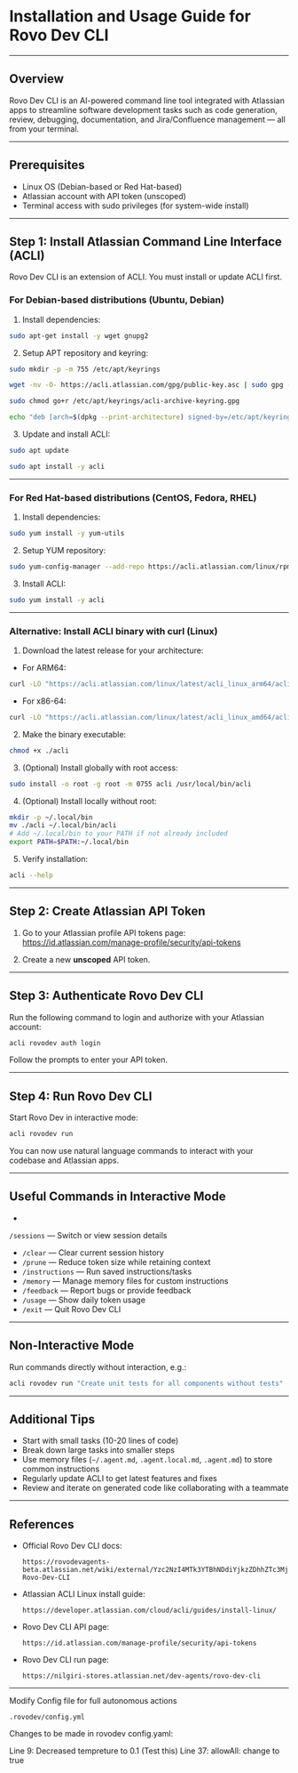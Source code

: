 
# Installation and Usage Guide for Rovo Dev CLI

---

## Overview

Rovo Dev CLI is an AI-powered command line tool integrated with Atlassian apps to streamline software development tasks such as code generation, review, debugging, documentation, and Jira/Confluence management — all from your terminal.

---

## Prerequisites

- Linux OS (Debian-based or Red Hat-based)
- Atlassian account with API token (unscoped)
- Terminal access with sudo privileges (for system-wide install)

---

## Step 1: Install Atlassian Command Line Interface (ACLI)

Rovo Dev CLI is an extension of ACLI. You must install or update ACLI first.

### For Debian-based distributions (Ubuntu, Debian)

1. Install dependencies:

```bash
sudo apt-get install -y wget gnupg2
```

2. Setup APT repository and keyring:

```bash
sudo mkdir -p -m 755 /etc/apt/keyrings
```
```bash
wget -nv -O- https://acli.atlassian.com/gpg/public-key.asc | sudo gpg --dearmor -o /etc/apt/keyrings/acli-archive-keyring.gpg
```
```bash
sudo chmod go+r /etc/apt/keyrings/acli-archive-keyring.gpg
```
```bash
echo "deb [arch=$(dpkg --print-architecture) signed-by=/etc/apt/keyrings/acli-archive-keyring.gpg] https://acli.atlassian.com/linux/deb stable main" | sudo tee /etc/apt/sources.list.d/acli.list > /dev/null
```

3. Update and install ACLI:

```bash
sudo apt update
```
```bash
sudo apt install -y acli
```

---

### For Red Hat-based distributions (CentOS, Fedora, RHEL)

1. Install dependencies:

```bash
sudo yum install -y yum-utils
```

2. Setup YUM repository:

```bash
sudo yum-config-manager --add-repo https://acli.atlassian.com/linux/rpm/acli.repo
```

3. Install ACLI:

```bash
sudo yum install -y acli
```

---

### Alternative: Install ACLI binary with curl (Linux)

1. Download the latest release for your architecture:

- For ARM64:

```bash
curl -LO "https://acli.atlassian.com/linux/latest/acli_linux_arm64/acli"
```

- For x86-64:

```bash
curl -LO "https://acli.atlassian.com/linux/latest/acli_linux_amd64/acli"
```

2. Make the binary executable:

```bash
chmod +x ./acli

```

3. (Optional) Install globally with root access:

```bash
sudo install -o root -g root -m 0755 acli /usr/local/bin/acli
```

4. (Optional) Install locally without root:

```bash
mkdir -p ~/.local/bin
mv ./acli ~/.local/bin/acli
# Add ~/.local/bin to your PATH if not already included
export PATH=$PATH:~/.local/bin
```

5. Verify installation:

```bash
acli --help
```

---

## Step 2: Create Atlassian API Token

1. Go to your Atlassian profile API tokens page:  
   https://id.atlassian.com/manage-profile/security/api-tokens

2. Create a new **unscoped** API token.

---

## Step 3: Authenticate Rovo Dev CLI

Run the following command to login and authorize with your Atlassian account:

```bash
acli rovodev auth login
```

Follow the prompts to enter your API token.

---

## Step 4: Run Rovo Dev CLI

Start Rovo Dev in interactive mode:

```bash
acli rovodev run
```

You can now use natural language commands to interact with your codebase and Atlassian apps.

---

## Useful Commands in Interactive Mode

- 
`/sessions` — Switch or view session details
- `/clear` — Clear current session history
- `/prune` — Reduce token size while retaining context
- `/instructions` — Run saved instructions/tasks
- `/memory` — Manage memory files for custom instructions
- `/feedback` — Report bugs or provide feedback
- `/usage` — Show daily token usage
- `/exit` — Quit Rovo Dev CLI

---

## Non-Interactive Mode

Run commands directly without interaction, e.g.:

```bash
acli rovodev run "Create unit tests for all components without tests"
```

---

## Additional Tips

- Start with small tasks (10-20 lines of code)
- Break down large tasks into smaller steps
- Use memory files (`~/.agent.md`, `.agent.local.md`, `.agent.md`) to store common instructions
- Regularly update ACLI to get latest features and fixes
- Review and iterate on generated code like collaborating with a teammate

---

## References

- Official Rovo Dev CLI docs:
  ```
  https://rovodevagents-beta.atlassian.net/wiki/external/Yzc2NzI4MTk3YTBhNDdiYjkzZDhhZTc3MjE0ZmE4Y2Q#Install-Rovo-Dev-CLI
  ```
- Atlassian ACLI Linux install guide:
  ```
  https://developer.atlassian.com/cloud/acli/guides/install-linux/
  ```
  
- Rovo Dev CLI API page:
  ``` 
  https://id.atlassian.com/manage-profile/security/api-tokens
  ```
  
- Rovo Dev CLI run page:
  ``` 
  https://nilgiri-stores.atlassian.net/dev-agents/rovo-dev-cli
  ```

---

Modify Config file for full autonomous actions

```
.rovodev/config.yml
```

Changes to be made in rovodev config.yaml:

Line 9: Decreased tempreture to 0.1 (Test this)
Line 37: allowAll: change to true


